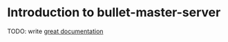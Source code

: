 # Introduction to bullet-master-server

TODO: write [great documentation](http://jacobian.org/writing/what-to-write/)
